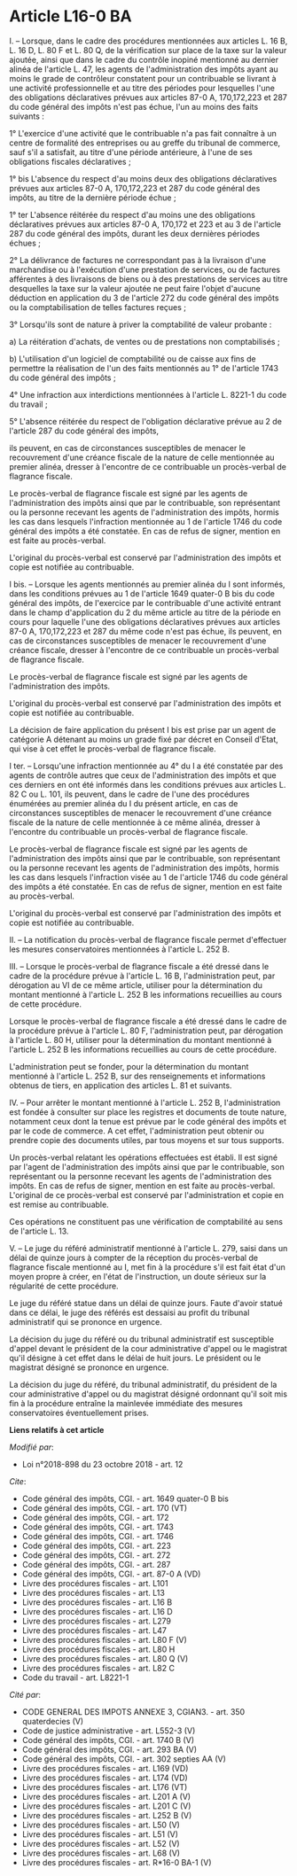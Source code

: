 # Article L16-0 BA

I. – Lorsque, dans le cadre des procédures mentionnées aux articles L. 16 B, L. 16 D, L. 80 F et L. 80 Q, de la vérification
sur place de la taxe sur la valeur ajoutée, ainsi que dans le cadre du contrôle inopiné mentionné au dernier alinéa de
l'article L. 47, les agents de l'administration des impôts ayant au moins le grade de contrôleur constatent pour un
contribuable se livrant à une activité professionnelle et au titre des périodes pour lesquelles l'une des obligations
déclaratives prévues aux articles 87-0 A, 170,172,223 et 287 du code général des impôts n'est pas échue, l'un au moins des
faits suivants : 

1° L'exercice d'une activité que le contribuable n'a pas fait connaître à un centre de formalité des entreprises ou au greffe
du tribunal de commerce, sauf s'il a satisfait, au titre d'une période antérieure, à l'une de ses obligations fiscales
déclaratives ; 

1° bis L'absence du respect d'au moins deux des obligations déclaratives prévues aux articles 87-0 A, 170,172,223 et 287 du
code général des impôts, au titre de la dernière période échue ; 

1° ter L'absence réitérée du respect d'au moins une des obligations déclaratives prévues aux articles 87-0 A, 170,172 et 223
et au 3 de l'article 287 du code général des impôts, durant les deux dernières périodes échues ; 

2° La délivrance de factures ne correspondant pas à la livraison d'une marchandise ou à l'exécution d'une prestation de
services, ou de factures afférentes à des livraisons de biens ou à des prestations de services au titre desquelles la taxe
sur la valeur ajoutée ne peut faire l'objet d'aucune déduction en application du 3 de l'article 272 du code général des
impôts ou la comptabilisation de telles factures reçues ; 

3° Lorsqu'ils sont de nature à priver la comptabilité de valeur probante : 

a) La réitération d'achats, de ventes ou de prestations non comptabilisés ; 

b) L'utilisation d'un logiciel de comptabilité ou de caisse aux fins de permettre la réalisation de l'un des faits mentionnés
au 1° de l'article 1743 du code général des impôts ; 

4° Une infraction aux interdictions mentionnées à l'article L. 8221-1 du code du travail ; 

5° L'absence réitérée du respect de l'obligation déclarative prévue au 2 de l'article 287 du code général des impôts, 

ils peuvent, en cas de circonstances susceptibles de menacer le recouvrement d'une créance fiscale de la nature de celle
mentionnée au premier alinéa, dresser à l'encontre de ce contribuable un procès-verbal de flagrance fiscale. 

Le procès-verbal de flagrance fiscale est signé par les agents de l'administration des impôts ainsi que par le contribuable,
son représentant ou la personne recevant les agents de l'administration des impôts, hormis les cas dans lesquels l'infraction
mentionnée au 1 de l'article 1746 du code général des impôts a été constatée. En cas de refus de signer, mention en est faite
au procès-verbal. 

L'original du procès-verbal est conservé par l'administration des impôts et copie est notifiée au contribuable. 

I bis. – Lorsque les agents mentionnés au premier alinéa du I sont informés, dans les conditions prévues au 1 de l'article
1649 quater-0 B bis du code général des impôts, de l'exercice par le contribuable d'une activité entrant dans le champ
d'application du 2 du même article au titre de la période en cours pour laquelle l'une des obligations déclaratives prévues
aux articles 87-0 A, 170,172,223 et 287 du même code n'est pas échue, ils peuvent, en cas de circonstances susceptibles de
menacer le recouvrement d'une créance fiscale, dresser à l'encontre de ce contribuable un procès-verbal de flagrance
fiscale. 

Le procès-verbal de flagrance fiscale est signé par les agents de l'administration des impôts. 

L'original du procès-verbal est conservé par l'administration des impôts et copie est notifiée au contribuable. 

La décision de faire application du présent I bis est prise par un agent de catégorie A détenant au moins un grade fixé par
décret en Conseil d'Etat, qui vise à cet effet le procès-verbal de flagrance fiscale. 

I ter. – Lorsqu'une infraction mentionnée au 4° du I a été constatée par des agents de contrôle autres que ceux de
l'administration des impôts et que ces derniers en ont été informés dans les conditions prévues aux articles L. 82 C ou L.
101, ils peuvent, dans le cadre de l'une des procédures énumérées au premier alinéa du I du présent article, en cas de
circonstances susceptibles de menacer le recouvrement d'une créance fiscale de la nature de celle mentionnée à ce même
alinéa, dresser à l'encontre du contribuable un procès-verbal de flagrance fiscale. 

Le procès-verbal de flagrance fiscale est signé par les agents de l'administration des impôts ainsi que par le contribuable,
son représentant ou la personne recevant les agents de l'administration des impôts, hormis les cas dans lesquels l'infraction
visée au 1 de l'article 1746 du code général des impôts a été constatée. En cas de refus de signer, mention en est faite au
procès-verbal. 

L'original du procès-verbal est conservé par l'administration des impôts et copie est notifiée au contribuable. 

II. – La notification du procès-verbal de flagrance fiscale permet d'effectuer les mesures conservatoires mentionnées à
l'article L. 252 B. 

III. – Lorsque le procès-verbal de flagrance fiscale a été dressé dans le cadre de la procédure prévue à l'article L. 16 B,
l'administration peut, par dérogation au VI de ce même article, utiliser pour la détermination du montant mentionné à
l'article L. 252 B les informations recueillies au cours de cette procédure. 

Lorsque le procès-verbal de flagrance fiscale a été dressé dans le cadre de la procédure prévue à l'article L. 80 F,
l'administration peut, par dérogation à l'article L. 80 H, utiliser pour la détermination du montant mentionné à l'article L.
252 B les informations recueillies au cours de cette procédure. 

L'administration peut se fonder, pour la détermination du montant mentionné à l'article L. 252 B, sur des renseignements et
informations obtenus de tiers, en application des articles L. 81 et suivants. 

IV. – Pour arrêter le montant mentionné à l'article L. 252 B, l'administration est fondée à consulter sur place les registres
et documents de toute nature, notamment ceux dont la tenue est prévue par le code général des impôts et par le code de
commerce. A cet effet, l'administration peut obtenir ou prendre copie des documents utiles, par tous moyens et sur tous
supports. 

Un procès-verbal relatant les opérations effectuées est établi. Il est signé par l'agent de l'administration des impôts ainsi
que par le contribuable, son représentant ou la personne recevant les agents de l'administration des impôts. En cas de refus
de signer, mention en est faite au procès-verbal. L'original de ce procès-verbal est conservé par l'administration et copie
en est remise au contribuable. 

Ces opérations ne constituent pas une vérification de comptabilité au sens de l'article L. 13. 

V. – Le juge du référé administratif mentionné à l'article L. 279, saisi dans un délai de quinze jours à compter de la
réception du procès-verbal de flagrance fiscale mentionné au I, met fin à la procédure s'il est fait état d'un moyen propre à
créer, en l'état de l'instruction, un doute sérieux sur la régularité de cette procédure. 

Le juge du référé statue dans un délai de quinze jours. Faute d'avoir statué dans ce délai, le juge des référés est dessaisi
au profit du tribunal administratif qui se prononce en urgence. 

La décision du juge du référé ou du tribunal administratif est susceptible d'appel devant le président de la cour
administrative d'appel ou le magistrat qu'il désigne à cet effet dans le délai de huit jours. Le président ou le magistrat
désigné se prononce en urgence. 

La décision du juge du référé, du tribunal administratif, du président de la cour administrative d'appel ou du magistrat
désigné ordonnant qu'il soit mis fin à la procédure entraîne la mainlevée immédiate des mesures conservatoires éventuellement
prises.

**Liens relatifs à cet article**

_Modifié par_:

  - Loi n°2018-898 du 23 octobre 2018 - art. 12

_Cite_:

  - Code général des impôts, CGI. - art. 1649 quater-0 B bis
  - Code général des impôts, CGI. - art. 170 (VT)
  - Code général des impôts, CGI. - art. 172
  - Code général des impôts, CGI. - art. 1743
  - Code général des impôts, CGI. - art. 1746
  - Code général des impôts, CGI. - art. 223
  - Code général des impôts, CGI. - art. 272
  - Code général des impôts, CGI. - art. 287
  - Code général des impôts, CGI. - art. 87-0 A (VD)
  - Livre des procédures fiscales - art. L101
  - Livre des procédures fiscales - art. L13
  - Livre des procédures fiscales - art. L16 B
  - Livre des procédures fiscales - art. L16 D
  - Livre des procédures fiscales - art. L279
  - Livre des procédures fiscales - art. L47
  - Livre des procédures fiscales - art. L80 F (V)
  - Livre des procédures fiscales - art. L80 H
  - Livre des procédures fiscales - art. L80 Q (V)
  - Livre des procédures fiscales - art. L82 C
  - Code du travail - art. L8221-1

_Cité par_:

  - CODE GENERAL DES IMPOTS ANNEXE 3, CGIAN3. - art. 350 quaterdecies (V)
  - Code de justice administrative - art. L552-3 (V)
  - Code général des impôts, CGI. - art. 1740 B (V)
  - Code général des impôts, CGI. - art. 293 BA (V)
  - Code général des impôts, CGI. - art. 302 septies AA (V)
  - Livre des procédures fiscales - art. L169 (VD)
  - Livre des procédures fiscales - art. L174 (VD)
  - Livre des procédures fiscales - art. L176 (VT)
  - Livre des procédures fiscales - art. L201 A (V)
  - Livre des procédures fiscales - art. L201 C (V)
  - Livre des procédures fiscales - art. L252 B (V)
  - Livre des procédures fiscales - art. L50 (V)
  - Livre des procédures fiscales - art. L51 (V)
  - Livre des procédures fiscales - art. L52 (V)
  - Livre des procédures fiscales - art. L68 (V)
  - Livre des procédures fiscales - art. R*16-0 BA-1 (V)
